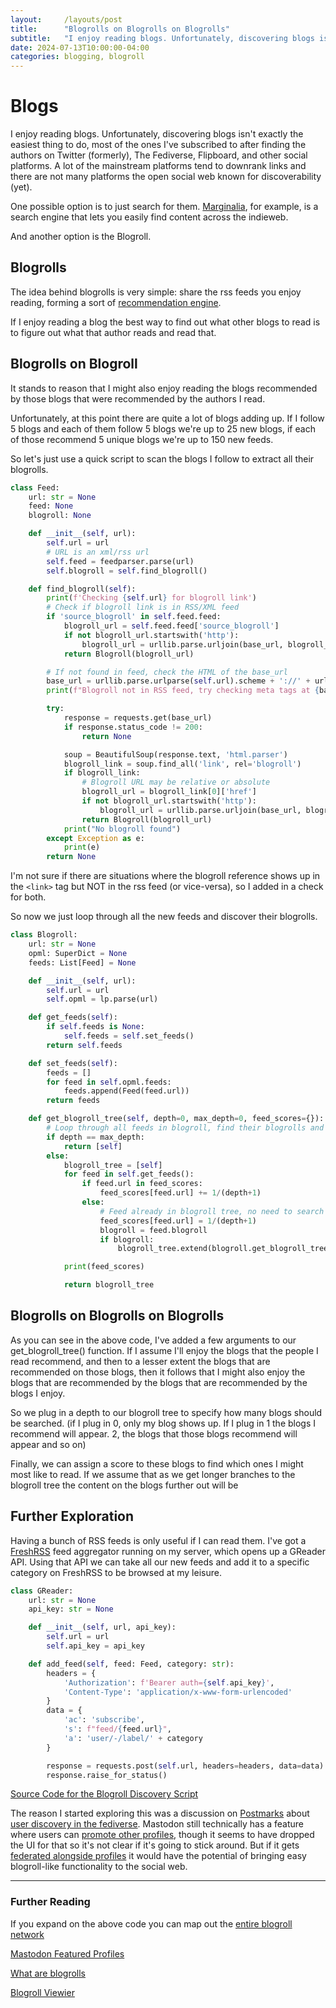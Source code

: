 ```yaml
---
layout:     /layouts/post
title:      "Blogrolls on Blogrolls on Blogrolls"
subtitle:   "I enjoy reading blogs. Unfortunately, discovering blogs isn't exactly the easiest thing to do"
date: 2024-07-13T10:00:00-04:00
categories: blogging, blogroll
---
```


# Blogs
I enjoy reading blogs. Unfortunately, discovering blogs isn't exactly the easiest thing to do, most of the ones I've subscribed to after finding the authors on Twitter (formerly), The Fediverse, Flipboard, and other social platforms.
A lot of the mainstream platforms tend to downrank links and there are not many platforms the open social web known for discoverability (yet).  

One possible option is to just search for them. [Marginalia](https://search.marginalia.nu/), for example, is a search engine that lets you easily find content across the indieweb.

And another option is the Blogroll.

## Blogrolls
The idea behind blogrolls is very simple: share the rss feeds you enjoy reading, forming a sort of [recommendation engine](https://bentsai.org/posts/my-recommendation-engine).

If I enjoy reading a blog the best way to find out what other blogs to read is to figure out what that author reads and read that.

## Blogrolls on Blogroll
It stands to reason that I might also enjoy reading the blogs recommended by those blogs that were recommended by the authors I read.

Unfortunately, at this point there are quite a lot of blogs adding up.
If I follow 5 blogs and each of them follow 5 blogs we're up to 25 new blogs, if each of those recommend 5 unique blogs we're up to 150 new feeds.

So let's just use a quick script to scan the blogs I follow to extract all their blogrolls.

```python
class Feed:
    url: str = None
    feed: None
    blogroll: None

    def __init__(self, url):
        self.url = url
        # URL is an xml/rss url
        self.feed = feedparser.parse(url)
        self.blogroll = self.find_blogroll()

    def find_blogroll(self):
        print(f'Checking {self.url} for blogroll link')
        # Check if blogroll link is in RSS/XML feed
        if 'source_blogroll' in self.feed.feed:
            blogroll_url = self.feed.feed['source_blogroll']
            if not blogroll_url.startswith('http'):
                blogroll_url = urllib.parse.urljoin(base_url, blogroll_url)
            return Blogroll(blogroll_url)

        # If not found in feed, check the HTML of the base_url
        base_url = urllib.parse.urlparse(self.url).scheme + '://' + urllib.parse.urlparse(self.url).netloc
        print(f"Blogroll not in RSS feed, try checking meta tags at {base_url}")

        try:
            response = requests.get(base_url)
            if response.status_code != 200:
                return None

            soup = BeautifulSoup(response.text, 'html.parser')
            blogroll_link = soup.find_all('link', rel='blogroll')
            if blogroll_link:
                # Blogroll URL may be relative or absolute
                blogroll_url = blogroll_link[0]['href']
                if not blogroll_url.startswith('http'):
                    blogroll_url = urllib.parse.urljoin(base_url, blogroll_url)
                return Blogroll(blogroll_url)
            print("No blogroll found")
        except Exception as e:
            print(e)
        return None
```

I'm not sure if there are situations where the blogroll reference shows up in the `<link>` tag but NOT in the rss feed (or vice-versa), so I added in a check for both.

So now we just loop through all the new feeds and discover their blogrolls.

```python
class Blogroll:
    url: str = None
    opml: SuperDict = None
    feeds: List[Feed] = None

    def __init__(self, url):
        self.url = url
        self.opml = lp.parse(url)

    def get_feeds(self):
        if self.feeds is None:
            self.feeds = self.set_feeds()
        return self.feeds

    def set_feeds(self):
        feeds = []
        for feed in self.opml.feeds:
            feeds.append(Feed(feed.url))
        return feeds

    def get_blogroll_tree(self, depth=0, max_depth=0, feed_scores={}):
        # Loop through all feeds in blogroll, find their blogrolls and associated feeds.
        if depth == max_depth:
            return [self]
        else:
            blogroll_tree = [self]
            for feed in self.get_feeds():
                if feed.url in feed_scores:
                    feed_scores[feed.url] += 1/(depth+1)
                else:
                    # Feed already in blogroll tree, no need to search again
                    feed_scores[feed.url] = 1/(depth+1)
                    blogroll = feed.blogroll
                    if blogroll:
                        blogroll_tree.extend(blogroll.get_blogroll_tree(depth + 1, max_depth, feed_scores))

            print(feed_scores)

            return blogroll_tree
```

## Blogrolls on Blogrolls on Blogrolls
As you can see in the above code, I've added a few arguments to our get_blogroll_tree() function.
If I assume I'll enjoy the blogs that the people I read recommend, and then to a lesser extent the blogs that are recommended on those blogs, then it follows that I might also enjoy the blogs that are recommended by the blogs that are recommended by the blogs I enjoy.

So we plug in a depth to our blogroll tree to specify how many blogs should be searched. (if I plug in 0, only my blog shows up. If I plug in 1 the blogs I recommend will appear. 2, the blogs that those blogs recommend will appear and so on)

Finally, we can assign a score to these blogs to find which ones I might most like to read. If we assume that as we get longer branches to the blogroll tree the content on the blogs further out will be 

## Further Exploration
Having a bunch of RSS feeds is only useful if I can read them. I've got a [FreshRSS](https://www.freshrss.org/) feed aggregator running on my server, which opens up a GReader API.
Using that API we can take all our new feeds and add it to a specific category on FreshRSS to be browsed at my leisure.

```python
class GReader:
    url: str = None
    api_key: str = None

    def __init__(self, url, api_key):
        self.url = url
        self.api_key = api_key

    def add_feed(self, feed: Feed, category: str):
        headers = {
            'Authorization': f'Bearer auth={self.api_key}',
            'Content-Type': 'application/x-www-form-urlencoded'
        }
        data = {
            'ac': 'subscribe',
            's': f"feed/{feed.url}",
            'a': 'user/-/label/' + category
        }

        response = requests.post(self.url, headers=headers, data=data)
        response.raise_for_status()
```
[Source Code for the Blogroll Discovery Script](https://github.com/TomCasavant/Blogroll-Discovery)

The reason I started exploring this was a discussion on [Postmarks](https://github.com/ckolderup/postmarks) about [user discovery in the fediverse](https://github.com/ckolderup/postmarks/issues/140). Mastodon still technically has a feature where users can [promote other profiles](https://docs.joinmastodon.org/user/discoverability/), though it seems to have dropped the UI for that 
so it's not clear if it's going to stick around. But if it gets [federated alongside profiles](https://github.com/mastodon/mastodon/issues/19655) it would have the potential of bringing easy blogroll-like functionality to the social web.

---
### Further Reading
If you expand on the above code you can map out the [entire blogroll network](https://alexsci.com/rss-blogroll-network/)

[Mastodon Featured Profiles](https://box464.com/posts/mastodon-featured-profiles/)

[What are blogrolls](https://blogroll.org/what-are-blogrolls/)

[Blogroll Viewier](https://browse.blogroll.social/?id=27)
